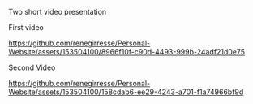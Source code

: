 Two short video presentation

First video

https://github.com/renegirresse/Personal-Website/assets/153504100/8966f10f-c90d-4493-999b-24adf21d0e75

Second Video

https://github.com/renegirresse/Personal-Website/assets/153504100/158cdab6-ee29-4243-a701-f1a74966bf9d
